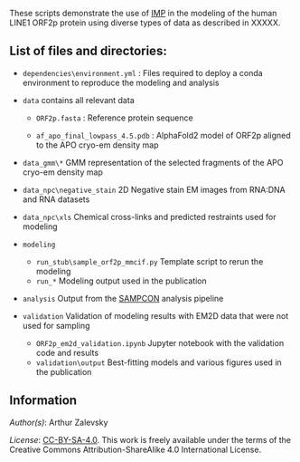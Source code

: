 These scripts demonstrate the use of [IMP](https://integrativemodeling.org/) in the modeling of the human LINE1 ORF2p protein using diverse types of data as described in XXXXX.

## List of files and directories:

- `dependencies\environment.yml`  : Files required to deploy a conda environment to reproduce the modeling and analysis

- `data`		            contains all relevant data

  - `ORF2p.fasta`  : Reference protein sequence 
  
  - `af_apo_final_lowpass_4.5.pdb`  : AlphaFold2 model of ORF2p aligned to the APO cryo-em density map
  
- `data_gmm\*`		  GMM representation of the selected fragments of the APO cryo-em density map
- `data_npc\negative_stain`		  2D Negative stain EM images from RNA:DNA and RNA datasets
- `data_npc\xls`		  Chemical cross-links and predicted restraints used for modeling

- `modeling`
  - `run_stub\sample_orf2p_mmcif.py`  Template script to rerun the modeling
  - `run_*`  Modeling output used in the publication

- `analysis`  Output from the [SAMPCON](https://github.com/salilab/imp-sampcon) analysis pipeline

- `validation`		                      Validation of modeling results with EM2D data that were not used for sampling
  - `ORF2p_em2d_validation.ipynb`  Jupyter notebook with the validation code and results
  - `validation\output`  Best-fitting models and various figures used in the publication

## Information

_Author(s)_: Arthur Zalevsky

_License_: [CC-BY-SA-4.0](https://creativecommons.org/licenses/by-sa/4.0/legalcode).
This work is freely available under the terms of the Creative Commons
Attribution-ShareAlike 4.0 International License.
